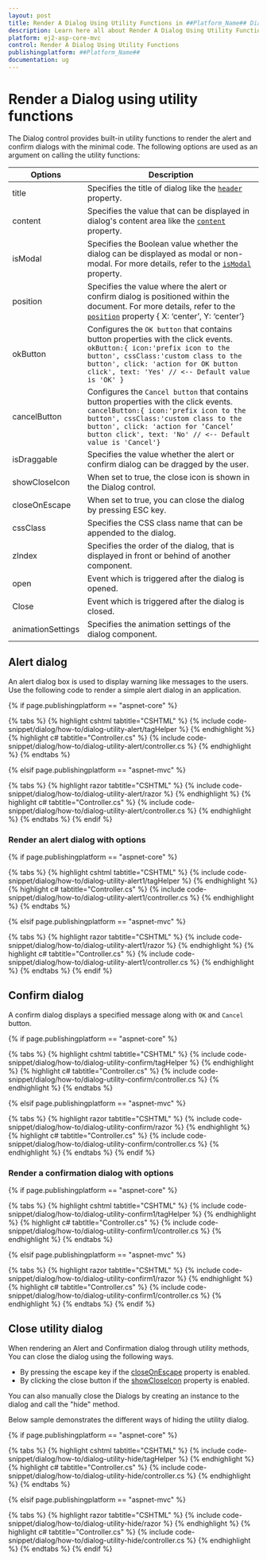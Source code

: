 ```yaml
---
layout: post
title: Render A Dialog Using Utility Functions in ##Platform_Name## Dialog Component
description: Learn here all about Render A Dialog Using Utility Functions in Syncfusion ##Platform_Name## Dialog component of Syncfusion Essential JS 2 and more.
platform: ej2-asp-core-mvc
control: Render A Dialog Using Utility Functions
publishingplatform: ##Platform_Name##
documentation: ug
---
```



# Render a Dialog using utility functions

The Dialog control provides built-in utility functions to render the alert and confirm dialogs with the minimal code.
The following options are used as an argument on calling the utility functions:

| Options   | Description |
|-----------|-------------|
| title | Specifies the title of dialog like the [`header`](https://help.syncfusion.com/cr/aspnetcore-js2/Syncfusion.EJ2.Popups.Dialog.html#Syncfusion_EJ2_Popups_Dialog_Header) property.|
| content | Specifies the value that can be displayed in dialog's content area like the [`content`](https://help.syncfusion.com/cr/aspnetcore-js2/Syncfusion.EJ2.Popups.Dialog.html#Syncfusion_EJ2_Popups_Dialog_Content) property. |
| isModal | Specifies the Boolean value whether the dialog can be displayed as modal or non-modal. For more details, refer to the [`isModal`](https://help.syncfusion.com/cr/aspnetcore-js2/Syncfusion.EJ2.Popups.Dialog.html#Syncfusion_EJ2_Popups_Dialog_IsModal) property.|
| position | Specifies the value where the alert or confirm dialog is positioned within the document. For more details, refer to the [`position`](https://help.syncfusion.com/cr/aspnetcore-js2/Syncfusion.EJ2.Popups.Dialog.html#Syncfusion_EJ2_Popups_Dialog_Position) property { X: ‘center’, Y: ‘center’}|
| okButton | Configures the `OK button` that contains button properties with the click events. `okButton:{ icon:'prefix icon to the button', cssClass:'custom class to the button', click: 'action for OK button click', text: 'Yes' // <-- Default value is 'OK' }`|
| cancelButton | Configures the `Cancel button` that contains button properties with the click events. `cancelButton:{ icon:'prefix icon to the button', cssClass:'custom class to the button', click: 'action for ‘Cancel’ button click', text: 'No' // <-- Default value is 'Cancel'}`|
|isDraggable|Specifies the value whether the alert or confirm dialog can be dragged by the user.|
| showCloseIcon | When set to true, the close icon is shown in the Dialog control. |
| closeOnEscape|When set to true, you can close the dialog by pressing ESC key.|
| cssClass | Specifies the CSS class name that can be appended to the dialog.|
| zIndex | Specifies the order of the dialog, that is displayed in front or behind of another component.|
| open | Event which is triggered after the dialog is opened.|
| Close | Event which is triggered after the dialog is closed.|
| animationSettings | Specifies the animation settings of the dialog component. |

## Alert dialog

An alert dialog box is used to display warning like messages to the users. Use the following code to render a simple alert dialog in an application.

{% if page.publishingplatform == "aspnet-core" %}

{% tabs %}
{% highlight cshtml tabtitle="CSHTML" %}
{% include code-snippet/dialog/how-to/dialog-utility-alert/tagHelper %}
{% endhighlight %}
{% highlight c# tabtitle="Controller.cs" %}
{% include code-snippet/dialog/how-to/dialog-utility-alert/controller.cs %}
{% endhighlight %}
{% endtabs %}

{% elsif page.publishingplatform == "aspnet-mvc" %}

{% tabs %}
{% highlight razor tabtitle="CSHTML" %}
{% include code-snippet/dialog/how-to/dialog-utility-alert/razor %}
{% endhighlight %}
{% highlight c# tabtitle="Controller.cs" %}
{% include code-snippet/dialog/how-to/dialog-utility-alert/controller.cs %}
{% endhighlight %}
{% endtabs %}
{% endif %}



### Render an alert dialog with options

{% if page.publishingplatform == "aspnet-core" %}

{% tabs %}
{% highlight cshtml tabtitle="CSHTML" %}
{% include code-snippet/dialog/how-to/dialog-utility-alert1/tagHelper %}
{% endhighlight %}
{% highlight c# tabtitle="Controller.cs" %}
{% include code-snippet/dialog/how-to/dialog-utility-alert1/controller.cs %}
{% endhighlight %}
{% endtabs %}

{% elsif page.publishingplatform == "aspnet-mvc" %}

{% tabs %}
{% highlight razor tabtitle="CSHTML" %}
{% include code-snippet/dialog/how-to/dialog-utility-alert1/razor %}
{% endhighlight %}
{% highlight c# tabtitle="Controller.cs" %}
{% include code-snippet/dialog/how-to/dialog-utility-alert1/controller.cs %}
{% endhighlight %}
{% endtabs %}
{% endif %}



## Confirm dialog

A confirm dialog displays a specified message along with `OK` and `Cancel` button.

{% if page.publishingplatform == "aspnet-core" %}

{% tabs %}
{% highlight cshtml tabtitle="CSHTML" %}
{% include code-snippet/dialog/how-to/dialog-utility-confirm/tagHelper %}
{% endhighlight %}
{% highlight c# tabtitle="Controller.cs" %}
{% include code-snippet/dialog/how-to/dialog-utility-confirm/controller.cs %}
{% endhighlight %}
{% endtabs %}

{% elsif page.publishingplatform == "aspnet-mvc" %}

{% tabs %}
{% highlight razor tabtitle="CSHTML" %}
{% include code-snippet/dialog/how-to/dialog-utility-confirm/razor %}
{% endhighlight %}
{% highlight c# tabtitle="Controller.cs" %}
{% include code-snippet/dialog/how-to/dialog-utility-confirm/controller.cs %}
{% endhighlight %}
{% endtabs %}
{% endif %}



### Render a confirmation dialog with options

{% if page.publishingplatform == "aspnet-core" %}

{% tabs %}
{% highlight cshtml tabtitle="CSHTML" %}
{% include code-snippet/dialog/how-to/dialog-utility-confirm1/tagHelper %}
{% endhighlight %}
{% highlight c# tabtitle="Controller.cs" %}
{% include code-snippet/dialog/how-to/dialog-utility-confirm1/controller.cs %}
{% endhighlight %}
{% endtabs %}

{% elsif page.publishingplatform == "aspnet-mvc" %}

{% tabs %}
{% highlight razor tabtitle="CSHTML" %}
{% include code-snippet/dialog/how-to/dialog-utility-confirm1/razor %}
{% endhighlight %}
{% highlight c# tabtitle="Controller.cs" %}
{% include code-snippet/dialog/how-to/dialog-utility-confirm1/controller.cs %}
{% endhighlight %}
{% endtabs %}
{% endif %}



## Close utility dialog

When rendering an Alert and Confirmation dialog through utility methods, You can close the dialog using the following ways.

* By pressing the escape key if the [closeOnEscape](https://help.syncfusion.com/cr/aspnetcore-js2/Syncfusion.EJ2~Syncfusion.EJ2.Popups.Dialog~CloseOnEscape.html) property is enabled.
* By clicking the close button if the [showCloseIcon](https://help.syncfusion.com/cr/aspnetcore-js2/Syncfusion.EJ2~Syncfusion.EJ2.Popups.Dialog~ShowCloseIcon.html) property is enabled.

You can also manually close the Dialogs by creating an instance to the dialog and call the "hide" method.

Below sample demonstrates the different ways of hiding the utility dialog.

{% if page.publishingplatform == "aspnet-core" %}

{% tabs %}
{% highlight cshtml tabtitle="CSHTML" %}
{% include code-snippet/dialog/how-to/dialog-utility-hide/tagHelper %}
{% endhighlight %}
{% highlight c# tabtitle="Controller.cs" %}
{% include code-snippet/dialog/how-to/dialog-utility-hide/controller.cs %}
{% endhighlight %}
{% endtabs %}

{% elsif page.publishingplatform == "aspnet-mvc" %}

{% tabs %}
{% highlight razor tabtitle="CSHTML" %}
{% include code-snippet/dialog/how-to/dialog-utility-hide/razor %}
{% endhighlight %}
{% highlight c# tabtitle="Controller.cs" %}
{% include code-snippet/dialog/how-to/dialog-utility-hide/controller.cs %}
{% endhighlight %}
{% endtabs %}
{% endif %}

